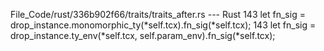 File_Code/rust/336b902f66/traits/traits_after.rs --- Rust
143         let fn_sig = drop_instance.monomorphic_ty(*self.tcx).fn_sig(*self.tcx);                                                                          143         let fn_sig = drop_instance.ty_env(*self.tcx, self.param_env).fn_sig(*self.tcx);

